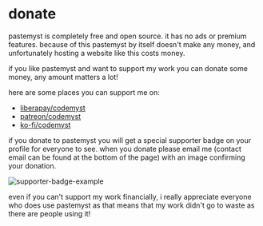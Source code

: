 # donate

pastemyst is completely free and open source. it has no ads or premium features. because of this pastemyst by itself doesn't make any money, and unfortunately hosting a website like this costs money.

if you like pastemyst and want to support my work you can donate some money, any amount matters a lot!

here are some places you can support me on:

- [liberapay/codemyst](https://liberapay.com/codemyst)
- [patreon/codemyst](https://www.patreon.com/codemyst)
- [ko-fi/codemyst](https://ko-fi.com/codemyst)

if you donate to pastemyst you will get a special supporter badge on your profile for everyone to see. when you donate please email me (contact email can be found at the bottom of the page) with an image confirming your donation.

![supporter-badge-example](/static/assets/images/supporter-showcase.png)

even if you can't support my work financially, i really appreciate everyone who does use pastemyst as that means that my work didn't go to waste as there are people using it!
